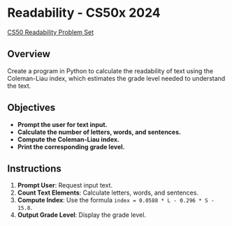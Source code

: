 # Readability - CS50x 2024

[CS50 Readability Problem Set](https://cs50.harvard.edu/x/2024/psets/6/readability/)

## Overview

Create a program in Python to calculate the readability of text using the Coleman-Liau index, which estimates the grade level needed to understand the text.

## Objectives

- **Prompt the user for text input.**
- **Calculate the number of letters, words, and sentences.**
- **Compute the Coleman-Liau index.**
- **Print the corresponding grade level.**

## Instructions

1. **Prompt User**: Request input text.
2. **Count Text Elements**: Calculate letters, words, and sentences.
3. **Compute Index**: Use the formula `index = 0.0588 * L - 0.296 * S - 15.8`.
4. **Output Grade Level**: Display the grade level.
